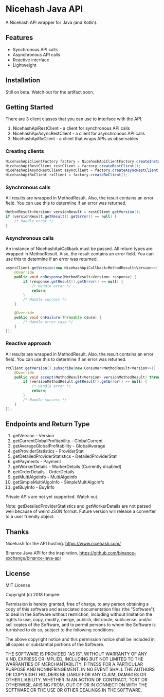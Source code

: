 # Nicehash Java API

A Nicehash API wrapper for Java (and Kotlin).

## Features
- Synchronous API calls
- Asynchronous API calls
- Reactive interface
- Lightweight

## Installation
Still on beta. Watch out for the artifact soon.

## Getting Started
There are 3 client classes that you can use to interface with the API.
1. NicehashApiRestClient - a client for synchronous API calls
2. NicehashApiAsyncRestClient - a client for asynchronous API calls
3. NicehashApiRxClient - a client that wraps APIs as observables

### Creating clients
```java
NicehashApiClientFactory factory = NicehashApiClientFactory.createInstance();
NicehashApiRestClient restClient = factory.createRestClient();
NicehashApiAsyncRestClient asyncClient = factory.createAsyncRestClient();
NicehashApiRxClient rxClient = factory.createRxClient();
```

### Synchronous calls
All results are wrapped in MethodResult. Also, the result contains an error field. You can use this to determine if an error was returned.
```java
MethodResult<Version> versionResult = restClient.getVersion();
if (versionResult.getResult().getError() == null) {
    /* Handle error */
}
```

### Asynchronous calls
An instance of NicehashApiCallback must be passed. All return types are wrapped in MethodResult. Also, the result contains an error field. You can use this to determine if an error was returned.
```java
asyncClient.getVersion(new NicehashApiCallback<MethodResult<Version>>() {
    @Override
    public void onResponse(MethodResult<Version> response) {
        if (response.getResult().getError() == null) {
            /* Handle error */
            return;
        }
        /* Handle success */
    }

    @Override
    public void onFailure(Throwable cause) {
        /* Handle error case */
    }
});
```

### Reactive approach
All results are wrapped in MethodResult. Also, the result contains an error field. You can use this to determine if an error was returned.
```java
rxClient.getVersion().subscribe(new Consumer<MethodResult<Version>>() {
    @Override
    public void accept(MethodResult<Version> versionMethodResult) throws Exception {
        if (versionMethodResult.getResult().getError() == null) {
            /* Handle error */
            return;
        }
        /* Handle success */
    }
});
```

## Endpoints and Return Type
1. getVersion - Version
2. getCurrentGlobalProfitability - GlobalCurrent
3. getAverageGlobalProfitability - GlobalAverage
4. getProviderStatistics - ProviderStat
5. getDetailedProviderStatistics - DetailedProviderStat
6. getPayments - Payment
7. getWorkerDetails - WorkerDetails (Currently disabled)
8. getOrderDetails - OrderDetails
9. getMultiAlgoInfo - MultiAlgoInfo
10. getSimpleMultiAlgoInfo - SimpleMultiAlgoInfo
11. getBuyInfo - BuyInfo

Private APIs are not yet supported. Watch out.

Note: getDetailedProviderStatistics and getWorkerDetails are not parsed well because of weird JSON format. Future version will release a converter to a user friendly object.

## Thanks
Nicehash for the API hosting. https://www.nicehash.com/

Binance Java API for the inspiration. https://github.com/binance-exchange/binance-java-api

## License
MIT License

Copyright (c) 2018 tompee

Permission is hereby granted, free of charge, to any person obtaining a copy
of this software and associated documentation files (the "Software"), to deal
in the Software without restriction, including without limitation the rights
to use, copy, modify, merge, publish, distribute, sublicense, and/or sell
copies of the Software, and to permit persons to whom the Software is
furnished to do so, subject to the following conditions:

The above copyright notice and this permission notice shall be included in all
copies or substantial portions of the Software.

THE SOFTWARE IS PROVIDED "AS IS", WITHOUT WARRANTY OF ANY KIND, EXPRESS OR
IMPLIED, INCLUDING BUT NOT LIMITED TO THE WARRANTIES OF MERCHANTABILITY,
FITNESS FOR A PARTICULAR PURPOSE AND NONINFRINGEMENT. IN NO EVENT SHALL THE
AUTHORS OR COPYRIGHT HOLDERS BE LIABLE FOR ANY CLAIM, DAMAGES OR OTHER
LIABILITY, WHETHER IN AN ACTION OF CONTRACT, TORT OR OTHERWISE, ARISING FROM,
OUT OF OR IN CONNECTION WITH THE SOFTWARE OR THE USE OR OTHER DEALINGS IN THE
SOFTWARE.
